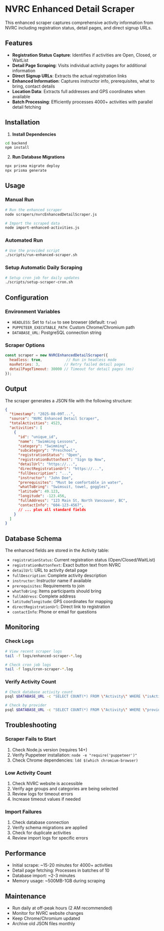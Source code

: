 # NVRC Enhanced Detail Scraper

This enhanced scraper captures comprehensive activity information from NVRC including registration status, detail pages, and direct signup URLs.

## Features

- **Registration Status Capture**: Identifies if activities are Open, Closed, or WaitList
- **Detail Page Scraping**: Visits individual activity pages for additional information
- **Direct Signup URLs**: Extracts the actual registration links
- **Enhanced Information**: Captures instructor info, prerequisites, what to bring, contact details
- **Location Data**: Extracts full addresses and GPS coordinates when available
- **Batch Processing**: Efficiently processes 4000+ activities with parallel detail fetching

## Installation

1. **Install Dependencies**
```bash
cd backend
npm install
```

2. **Run Database Migrations**
```bash
npx prisma migrate deploy
npx prisma generate
```

## Usage

### Manual Run

```bash
# Run the enhanced scraper
node scrapers/nvrcEnhancedDetailScraper.js

# Import the scraped data
node import-enhanced-activities.js
```

### Automated Run

```bash
# Use the provided script
./scripts/run-enhanced-scraper.sh
```

### Setup Automatic Daily Scraping

```bash
# Setup cron job for daily updates
./scripts/setup-scraper-cron.sh
```

## Configuration

### Environment Variables

- `HEADLESS`: Set to `false` to see browser (default: `true`)
- `PUPPETEER_EXECUTABLE_PATH`: Custom Chrome/Chromium path
- `DATABASE_URL`: PostgreSQL connection string

### Scraper Options

```javascript
const scraper = new NVRCEnhancedDetailScraper({
  headless: true,           // Run in headless mode
  maxRetries: 3,           // Retry failed detail pages
  detailPageTimeout: 30000 // Timeout for detail pages (ms)
});
```

## Output

The scraper generates a JSON file with the following structure:

```json
{
  "timestamp": "2025-08-09T...",
  "source": "NVRC Enhanced Detail Scraper",
  "totalActivities": 4523,
  "activities": [
    {
      "id": "unique_id",
      "name": "Swimming Lessons",
      "category": "Swimming",
      "subcategory": "Preschool",
      "registrationStatus": "Open",
      "registrationButtonText": "Sign Up Now",
      "detailUrl": "https://...",
      "directRegistrationUrl": "https://...",
      "fullDescription": "...",
      "instructor": "John Doe",
      "prerequisites": "Must be comfortable in water",
      "whatToBring": "Swimsuit, towel, goggles",
      "latitude": 49.123,
      "longitude": -123.456,
      "fullAddress": "123 Main St, North Vancouver, BC",
      "contactInfo": "604-123-4567",
      // ... plus all standard fields
    }
  ]
}
```

## Database Schema

The enhanced fields are stored in the Activity table:

- `registrationStatus`: Current registration status (Open/Closed/WaitList)
- `registrationButtonText`: Exact button text from NVRC
- `detailUrl`: URL to activity detail page
- `fullDescription`: Complete activity description
- `instructor`: Instructor name if available
- `prerequisites`: Requirements to join
- `whatToBring`: Items participants should bring
- `fullAddress`: Complete address
- `latitude`/`longitude`: GPS coordinates for mapping
- `directRegistrationUrl`: Direct link to registration
- `contactInfo`: Phone or email for questions

## Monitoring

### Check Logs

```bash
# View recent scraper logs
tail -f logs/enhanced-scraper-*.log

# Check cron job logs
tail -f logs/cron-scraper-*.log
```

### Verify Activity Count

```bash
# Check database activity count
psql $DATABASE_URL -c "SELECT COUNT(*) FROM \"Activity\" WHERE \"isActive\" = true;"

# Check by provider
psql $DATABASE_URL -c "SELECT COUNT(*) FROM \"Activity\" WHERE \"providerId\" = (SELECT id FROM \"Provider\" WHERE name = 'NVRC');"
```

## Troubleshooting

### Scraper Fails to Start

1. Check Node.js version (requires 14+)
2. Verify Puppeteer installation: `node -e "require('puppeteer')"`
3. Check Chrome dependencies: `ldd $(which chromium-browser)`

### Low Activity Count

1. Check NVRC website is accessible
2. Verify age groups and categories are being selected
3. Review logs for timeout errors
4. Increase timeout values if needed

### Import Failures

1. Check database connection
2. Verify schema migrations are applied
3. Check for duplicate activities
4. Review import logs for specific errors

## Performance

- Initial scrape: ~15-20 minutes for 4000+ activities
- Detail page fetching: Processes in batches of 10
- Database import: ~2-3 minutes
- Memory usage: ~500MB-1GB during scraping

## Maintenance

- Run daily at off-peak hours (2 AM recommended)
- Monitor for NVRC website changes
- Keep Chrome/Chromium updated
- Archive old JSON files monthly